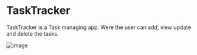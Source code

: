 # TaskTracker
TaskTracker is a Task managing app. Were the user can add, view update and delete the tasks.

![image](https://github.com/aswathysuresh164/TaskTracker/assets/73010370/65e624ce-3156-4f13-a0c1-1abb2148867b)
